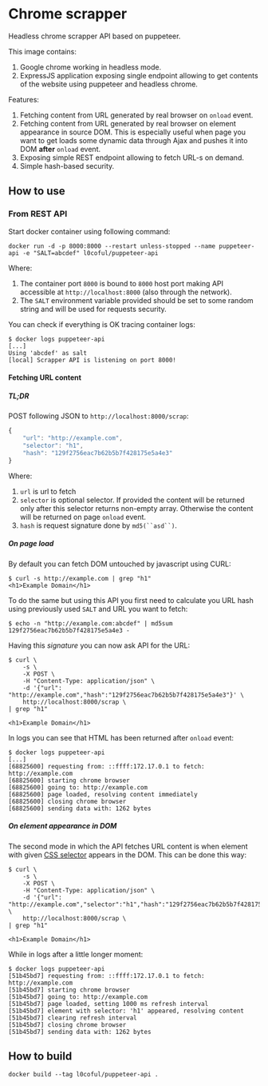 # Chrome scrapper

Headless chrome scrapper API based on puppeteer.

This image contains:

1. Google chrome working in headless mode.
1. ExpressJS application exposing single endpoint allowing to get contents of the website using puppeteer and headless chrome.

Features:

1. Fetching content from URL generated by real browser on `onload` event.
1. Fetching content from URL generated by real browser on element appearance in source DOM. This is especially useful when page you want to get loads some dynamic data through Ajax and pushes it into DOM **after** `onload` event.
1. Exposing simple REST endpoint allowing to fetch URL-s on demand.
1. Simple hash-based security.

## How to use

### From REST API

Start docker container using following command:

```
docker run -d -p 8000:8000 --restart unless-stopped --name puppeteer-api -e "SALT=abcdef" l0coful/puppeteer-api
```

Where:

1. The container port `8000`  is bound to `8000` host port making API accessible at `http://localhost:8000` (also through the network).
1. The `SALT` environment variable provided should be set to some random string and will be used for requests security.

You can check if everything is OK tracing container logs:

```
$ docker logs puppeteer-api
[...]
Using 'abcdef' as salt
[local] Scrapper API is listening on port 8000!
```

#### Fetching URL content

##### TL;DR

POST following JSON to `http://localhost:8000/scrap`:

```js
{
	"url": "http://example.com",
	"selector": "h1",
	"hash": "129f2756eac7b62b5b7f428175e5a4e3"
}
```

Where:

1. `url` is url to fetch
1. `selector` is optional selector. If provided the content will be returned only after this selector returns non-empty array. Otherwise the content will be returned on page `onload` event.
1. `hash` is request signature done by `md5(``asd``)`.

##### On page load

By default you can fetch DOM untouched by javascript using CURL:

```
$ curl -s http://example.com | grep "h1"
<h1>Example Domain</h1>
```

To do the same but using this API you first need to calculate you URL hash using previously used `SALT` and URL you want to fetch:

```
$ echo -n "http://example.com:abcdef" | md5sum
129f2756eac7b62b5b7f428175e5a4e3 -
```

Having this *signature* you can now ask API for the URL:

```
$ curl \
	-s \
	-X POST \
	-H "Content-Type: application/json" \
	-d '{"url": "http://example.com","hash":"129f2756eac7b62b5b7f428175e5a4e3"}' \
	http://localhost:8000/scrap \
| grep "h1"

<h1>Example Domain</h1>
```

In logs you can see that HTML has been returned after `onload` event:

```
$ docker logs puppeteer-api
[...]
[68825600] requesting from: ::ffff:172.17.0.1 to fetch: http://example.com
[68825600] starting chrome browser
[68825600] going to: http://example.com
[68825600] page loaded, resolving content immediately
[68825600] closing chrome browser
[68825600] sending data with: 1262 bytes
```

##### On element appearance in DOM

The second mode in which the API fetches URL content is when element with given [CSS selector](http://htmldog.com/references/css/selectors/) appears in the DOM. This can be done this way:

```
$ curl \
	-s \
	-X POST \
	-H "Content-Type: application/json" \
	-d '{"url": "http://example.com","selector":"h1","hash":"129f2756eac7b62b5b7f428175e5a4e3"}' \
	http://localhost:8000/scrap \
| grep "h1"

<h1>Example Domain</h1>
```

While in logs after a little longer moment:

```
$ docker logs puppeteer-api
[51b45bd7] requesting from: ::ffff:172.17.0.1 to fetch: http://example.com
[51b45bd7] starting chrome browser
[51b45bd7] going to: http://example.com
[51b45bd7] page loaded, setting 1000 ms refresh interval
[51b45bd7] element with selector: 'h1' appeared, resolving content
[51b45bd7] clearing refresh interval
[51b45bd7] closing chrome browser
[51b45bd7] sending data with: 1262 bytes
```

## How to build

```
docker build --tag l0coful/puppeteer-api .
```